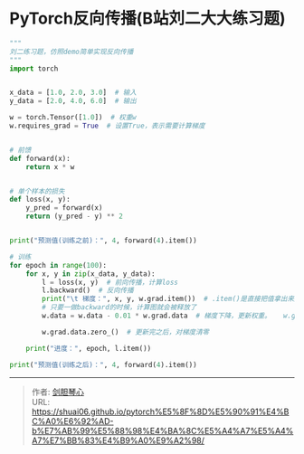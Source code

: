 # PyTorch反向传播(B站刘二大大练习题)

<script type="text/javascript" src="/js/src/bai.js"></script>


```python
"""
刘二练习题，仿照demo简单实现反向传播
"""
import torch


x_data = [1.0, 2.0, 3.0]  # 输入
y_data = [2.0, 4.0, 6.0]  # 输出

w = torch.Tensor([1.0])  # 权重w
w.requires_grad = True  # 设置True，表示需要计算梯度


# 前馈
def forward(x):
    return x * w


# 单个样本的损失
def loss(x, y):
    y_pred = forward(x)
    return (y_pred - y) ** 2


print("预测值(训练之前)：", 4, forward(4).item())

# 训练
for epoch in range(100):
    for x, y in zip(x_data, y_data):
        l = loss(x, y)  # 前向传播，计算loss
        l.backward()  # 反向传播
        print("\t 梯度：", x, y, w.grad.item())  # .item()是直接把值拿出来产生标量
        # 只要一做backward的时候，计算图就会被释放了
        w.data = w.data - 0.01 * w.grad.data  # 梯度下降，更新权重。   w.grad也是一个tensor，所以要取他的data（这里只是修改数值，用.data的时候不会生成计算图）。这里的0.01 是学习率

        w.grad.data.zero_()  # 更新完之后，对梯度清零

    print("进度：", epoch, l.item())

print("预测值(训练之后)：", 4, forward(4).item())


```

---

> 作者: [剑胆琴心](http://shuai06.github.io)  
> URL: https://shuai06.github.io/pytorch%E5%8F%8D%E5%90%91%E4%BC%A0%E6%92%AD-b%E7%AB%99%E5%88%98%E4%BA%8C%E5%A4%A7%E5%A4%A7%E7%BB%83%E4%B9%A0%E9%A2%98/  

